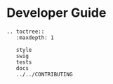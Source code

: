 Developer Guide
===============

```eval_rst
.. toctree::
   :maxdepth: 1

   style
   swig
   tests
   docs
   ../../CONTRIBUTING
```
